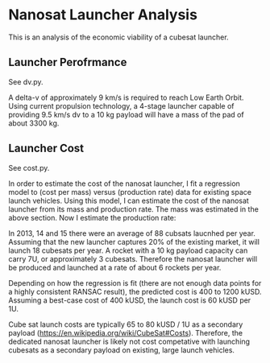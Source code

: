 Nanosat Launcher Analysis
=========================

This is an analysis of the economic viability of a cubesat launcher.


Launcher Perofrmance
--------------------
See dv.py.

A delta-v of approximately 9 km/s is required to reach Low Earth Orbit. Using current propulsion technology, a 4-stage launcher capable of providing 9.5 km/s dv to a 10 kg payload will have a mass of the pad of about 3300 kg.


Launcher Cost
-------------
See cost.py.

In order to estimate the cost of the nanosat launcher, I fit a regression model to (cost per mass) versus (production rate) data for existing space launch vehicles. Using this model, I can estimate the cost of the nanosat launcher from its mass and production rate. The mass was estimated in the above section. Now I estimate the production rate:

In 2013, 14 and 15 there were an average of 88 cubsats laucnhed per year. Assuming that the new launcher captures 20% of the existing market, it will launch 18 cubesats per year. A rocket with a 10 kg payload capacity can carry 7U, or approximately 3 cubesats. Therefore the nanosat launcher will be produced and launched at a rate of about 6 rockets per year.

Depending on how the regression is fit (there are not enough data points for a highly consistent RANSAC result), the predicted cost is 400 to 1200 kUSD. Assuming a best-case cost of 400 kUSD, the launch cost is 60 kUSD per 1U.

Cube sat launch costs are typically 65 to 80 kUSD / 1U  as a secondary payload (https://en.wikipedia.org/wiki/CubeSat#Costs). Therefore, the dedicated nanosat launcher is likely not cost competative with launching cubesats as a secondary payload on existing, large launch vehicles.
